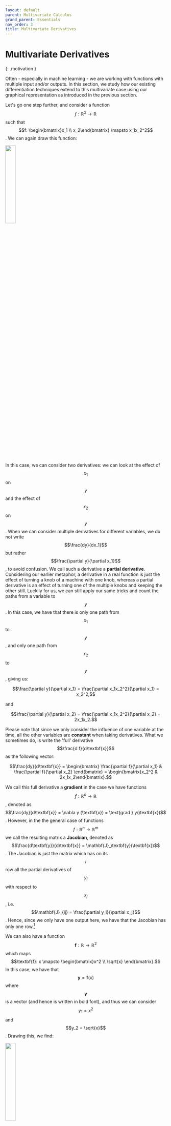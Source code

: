 ```yaml
---
layout: default
parent: Multivariate Calculus
grand_parent: Essentials
nav_order: 3
title: Multivariate Derivatives
---
```



# Multivariate Derivatives

{: .motivation }

Often - especially in machine learning - we are working with functions with multiple input and/or outputs. In this section,
we study how our existing differentiation techniques extend to this multivariate case using our graphical representation
as introduced in the previous section.

Let's go one step further, and consider a function $$f: \mathbb{R}^2 \to \mathbb{R}$$ such that 
$$f: \begin{bmatrix}x_1 \\ x_2\end{bmatrix} \mapsto x_1x_2^2$$. We can again draw this function:

<div class="text-center">
  <img src="../figures/multivariate_calc/diag_mvc_3.png" width="25%" id="fig:diag3">
</div>
    
In this case, we can consider two derivatives: we can look at the effect of $$x_1$$ on $$y$$ and the effect of $$x_2$$ on $$y$$. 
When we can consider multiple derivatives for different variables, we do not write $$\frac{dy}{dx_1}$$ but rather 
$$\frac{\partial y}{\partial x_1}$$, to avoid confusion. We call such a derivative a **partial derivative**. 
Considering our earlier metaphor, a derivative in a real function is just the effect of turning a knob of a machine 
with one knob, whereas a partial derivative is an effect of turning one of the multiple knobs and keeping the other still. 
Luckily for us, we can still apply our same tricks and count the paths from a variable to $$y$$. 
In this case, we have that there is only one path from $$x_1$$ to $$y$$, and only one path from $$x_2$$ to $$y$$, giving us:

$$\frac{\partial y}{\partial x_1} = \frac{\partial x_1x_2^2}{\partial x_1} = x_2^2,$$

and

$$\frac{\partial y}{\partial x_2} = \frac{\partial x_1x_2^2}{\partial x_2} = 2x_1x_2.$$

Please note that since we only consider the influence of one variable at the time, all the other variables are **constant** when taking derivatives. 
What we sometimes do, is write the 'full' derivative $$\frac{d f}{d\textbf{x}}$$ as the following vector:

$$\frac{dy}{d\textbf{x}} = \begin{bmatrix} \frac{\partial f}{\partial x_1} & \frac{\partial f}{\partial x_2} \end{bmatrix} = \begin{bmatrix}x_2^2 & 2x_1x_2\end{bmatrix}.$$ 


We call this full derivative a **gradient** in the case we have functions $$f: \mathbb{R}^n \to \mathbb{R}$$, denoted as 
$$\frac{dy}{d\textbf{x}} = \nabla y (\textbf{x}) = \text{grad } y(\textbf{x})$$. However, in the the general case of 
functions $$f: \mathbb{R}^n \to \mathbb{R}^m$$ we call the resulting matrix a **Jacobian**, denoted as 
$$\frac{d\textbf{y}}{d\textbf{x}} = \mathbf{J}_\textbf{y}(\textbf{x})$$. 
The Jacobian is just the matrix which has on its $$i$$ row all the partial derivatives of $$y_i$$ with respect to $$x_j$$, i.e. 
$$\mathbf{J}_{ij} = \frac{\partial y_i}{\partial x_j}$$. Hence, since we only have one output here, we have that the 
Jacobian has only one row.[^1]


We can also have a function $$\textbf{f}: \mathbb{R} \to \mathbb{R}^2$$ which maps $$\textbf{f}: x \mapsto \begin{bmatrix}x^2 \\ \sqrt{x} \end{bmatrix}.$$ 
In this case, we have that $$\textbf{y} = \textbf{f}(x)$$ where $$\textbf{y}$$ is a vector (and hence is written in bold font), 
and thus we can consider $$y_1 = x^2$$ and $$y_2 = \sqrt{x}$$. Drawing this, we find:

<div class="text-center">
  <img src="../figures/multivariate_calc/diag_mvc_4.png" width="25%" id="fig:diag4">
</div>
    
    
When again looking at the paths, we see that

$$\frac{d y_1}{dx} = \frac{d x^2}{dx} = 2x,$$

and

$$\frac{d y_2}{dx} = \frac{d \sqrt{x}}{dx} = \frac{1}{2\sqrt{x}}.$$

Here we can also group the different derivatives into one matrix:

$$\frac{d\textbf{y}}{dx} = \begin{bmatrix} 2x \\ \frac{1}{2\sqrt{x}} \end{bmatrix}.$$

Please note that if we have a function $$f: \mathbb{R}^n \to \mathbb{R}^m$$ our Jacobian will be of the shape $$m \times n$$. 

Now we are finally ready to consider a function with multiple streams of influence. 
Consider the $$y = g(\textbf{h}(x))$$, where $$\textbf{h}(x) = (x^2, \ln (x))$$ and $$g(u, v) = uv$$. 
That is, $$y$$ is found by first calculating intermediate values $$u = x^2$$ and $$v = \ln (x)$$ and then finding 
$$y= uv.$$ If we draw these functions, we see the following:

<div class="text-center">
  <img src="../figures/multivariate_calc/diag_mvc_5.png" width="40%" id="fig:diag5">
</div>
    
It is now very clear that the effect of $$x$$ of $$y$$ is twofold: both through $$u$$ and $$v$$. As mentioned earlier, 
we need to consider all streams of influence. Specifically, we **sum** the different paths/effects, i.e.:

$$\frac{d y}{dx} = \frac{\partial y}{\partial u} \frac{du}{dx} + \frac{\partial y}{\partial v} \frac{dv}{dx}.$$

Plugging everything in, we find

$$\frac{d y}{dx} = \frac{\partial y}{\partial u} \frac{du}{dx} + \frac{\partial y}{\partial v} \frac{dv}{dx} = v \cdot 2x + u \cdot \frac{1}{x} = \ln(x) \cdot 2x + x^2 \cdot \frac{1}{x} =  2x (\ln (x) + \frac{1}{2}).$$

You may recognize this as the product rule, now you know where that comes from!


{: .exercise }
Suppose $$\textbf{f}: \mathbb{R}^3 \to \mathbb{R}^3$$ such that 
$$f(x_1, x_2, x_3) = \textbf{h}(\textbf{g}(x_1, x_2, x_3))$$, where $$\textbf{g}(x_1, x_2, x_3) = (x_1^2x_2^2, \sqrt{x_2x_3})$$ 
and $$\textbf{h}(u, v) = (u^2, uv, v^2)$$. Find $$\frac{\partial y_2}{\partial x_2}$$. Hint: draw out what happens.

When visualizing this function, we get the following:

<div class="text-center">
  <img src="../figures/multivariate_calc/diag_mvc_6.png" width="40%" id="fig:diag6">
</div>
    
When counting the paths from $$x_2$$ to $$y_2$$, we find two paths: one through $$u$$ and one through $$v$$. We hence find

$$\frac{\partial y_2}{\partial x_2} = \frac{\partial y_2}{\partial u} \frac{\partial u}{\partial x_2} + \frac{\partial y_2}{\partial v} \frac{\partial v}{\partial x_2}.$$

Plugging our derivatives, we find

$$\frac{\partial y_2}{\partial x_2} = v \cdot 2x_1^2x_2 + u \cdot \frac{x_3}{2\sqrt{x_2x_3}} = 2x_1^2 x_2 \sqrt{x_2x_3} + \frac{x_1^2 x_2^2x_3}{2\sqrt{x_2x_3}}.$$

Sweet! We now know how to find derivatives in multivariate functions. As you have seen, this approach is quite a time intensive, 
and sometimes (especially in deep learning) it is not necessary to write out everything by hand like this. 
This will be the topic of the rest of this section.


{: .summary }
In this section we extended our graphical interpretation of derivatives to functions $$f: \mathbb{R}^m \to \mathbb{R}^n$$.

[^1]: For pedagogical reasons, we will call all such higher-order derivatives of $y$ Jacobians and denote them with $$\frac{d\textbf{y}}{d\textbf{x}}$$, but in practice, most people will just use the word 'gradient' here anyway.